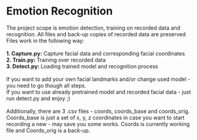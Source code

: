 <h1>Emotion Recognition</h1>
The project scope is emotion detection, training on recorded data and recognition. All files and back-up copies of recorded data are preserved<br>
Files work in the following way:<br>
<br><b>1. Capture.py:</b> Capture facial data and corresponding facial coordinates
<br><b>2. Train.py: </b> Training over recorded data
<br><b>3. Detect.py: </b> Loading trained model and recognition process
<br><br>If you want to add your own facial landmarks and/or change used model - you need to go though all steps.
<br>If you want to use already pretrained model and recorded facial data - just run detect.py and enjoy ;)
<br><br>Additionally, there are 3 .csv files - coords, coords_base and coords_orig. Coords_base is just a set of x, y, z coordinates in case you want to start recording a new - may save you some works. Coords is currently working file and Coords_orig is a back-up.
